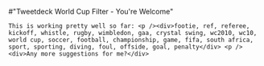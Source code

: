 #"Tweetdeck World Cup Filter - You're Welcome"


    This is working pretty well so far: <p /><div>footie, ref, referee, kickoff, whistle, rugby, wimbledon, gaa, crystal swing, wc2010, wc10, world cup, soccer, football, championship, game, fifa, south africa, sport, sporting, diving, foul, offside, goal, penalty</div> <p /><div>Any more suggestions for me?</div>
  